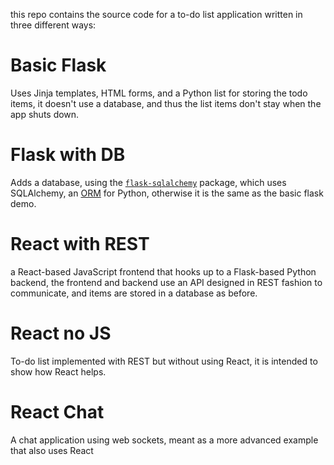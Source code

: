 this repo contains the source code for a to-do list application written in three different ways:

# Basic Flask
Uses Jinja templates, HTML forms, and a Python list for storing the todo items, it doesn't use a database, and thus the list items don't stay when the app shuts down.
# Flask with DB
Adds a database, using the [`flask-sqlalchemy`](https://flask-sqlalchemy.readthedocs.io/en/stable/) package, which uses SQLAlchemy, an [ORM](https://en.wikipedia.org/wiki/Object%E2%80%93relational_mapping) for Python,
otherwise it is the same as the basic flask demo.
# React with REST
a React-based JavaScript frontend that hooks up to a Flask-based Python backend, the frontend and backend use an API designed in REST fashion to communicate, and items are stored in a database as before.
# React no JS
To-do list implemented with REST but without using React, it is intended to show how React helps.
# React Chat
A chat application using web sockets, meant as a more advanced example that also uses React
